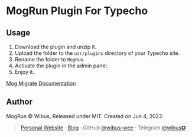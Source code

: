 # MogRun Plugin For Typecho

## Usage

1. Download the plugin and unzip it.
2. Upload the folder to the `usr/plugins` directory of your Typecho site.
3. Rename the folder to `MogRun`.
4. Activate the plugin in the admin panel.
5. Enjoy it.

[Mog Migrate Documentation](https://mog.js.org/docs/migrate/from-third-party#%E4%BB%8E-typecho-%E8%BF%81%E7%A7%BB)

## Author

MogRun © Wibus, Released under MIT. Created on Jun 4, 2023

> [Personal Website](http://iucky.cn/) · [Blog](https://blog.iucky.cn/) · GitHub [@wibus-wee](https://github.com/wibus-wee/) · Telegram [@wibus✪](https://t.me/wibus_wee)